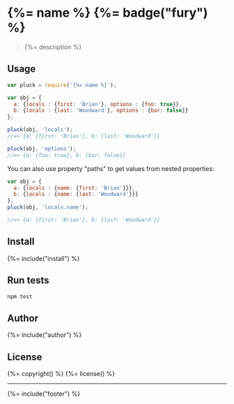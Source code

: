 # {%= name %} {%= badge("fury") %}
> {%= description %}

## Usage

```js
var pluck = require('{%= name %}');

var obj = {
  a: {locals : {first: 'Brian'}, options : {foo: true}},
  b: {locals : {last: 'Woodward'}, options : {bar: false}}
};

pluck(obj, 'locals');
//=> {a: {first: 'Brian'}, b: {last: 'Woodward'}}

pluck(obj, 'options');
//=> {a: {foo: true}, b: {bar: false}}
```
You can also use property "paths" to get values from nested properties:

```js
var obj = {
  a: {locals : {name: {first: 'Brian'}}},
  b: {locals : {name: {last: 'Woodward'}}}
};
pluck(obj, 'locals.name');

//=> {a: {first: 'Brian'}, b: {last: 'Woodward'}}
```

## Install
{%= include("install") %}

## Run tests

```bash
npm test
```

## Author
{%= include("author") %}

## License
{%= copyright() %}
{%= license() %}

***

{%= include("footer") %}